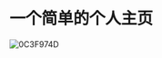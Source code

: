 # 一个简单的个人主页
![0C3F974D](https://github.com/user-attachments/assets/eb336cfb-54be-4095-b291-f5eee7e1e287)
